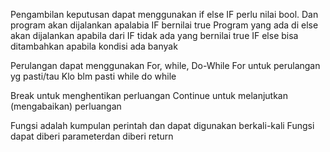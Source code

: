 Pengambilan keputusan dapat menggunakan if else
IF perlu nilai bool. Dan program akan dijalankan apalabia IF bernilai true
Program yang ada di else akan dijalankan apabila dari IF tidak ada yang bernilai true
IF else bisa ditambahkan apabila kondisi ada banyak

Perulangan dapat menggunakan For, while, Do-While
For untuk perulangan yg pasti/tau 
Klo blm pasti while do while

Break untuk menghentikan perluangan
Continue untuk melanjutkan (mengabaikan) perluangan

Fungsi adalah kumpulan perintah dan dapat digunakan berkali-kali
Fungsi dapat diberi parameterdan diberi return